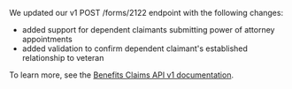 We updated our v1 POST /forms/2122 endpoint with the following changes:

* added support for dependent claimants submitting power of attorney appointments
* added validation to confirm dependent claimant's established relationship to veteran
 
To learn more, see the [Benefits Claims API v1 documentation](https://developer.va.gov/explore/api/benefits-claims/docs?version=v1).
